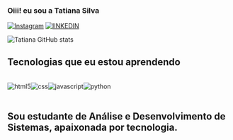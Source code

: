  ###  Oiii! eu sou a Tatiana Silva

[![Instagram](https://img.shields.io/badge/Instagram-E4405F?style=for-the-badge&logo=instagram&logoColor=white)](https://instagram.com/tatianasn_)
[![lINKEDIN](https://img.shields.io/badge/LinkedIn-0077B5?style=for-the-badge&logo=linkedin&logoColor=white)](https://www.linkedin.com/in/tatiana-siilva)

![Tatiana GitHub stats](https://github-readme-stats.vercel.app/api?username=tatianadasilva&show_icons=true&theme=dracula)

## Tecnologias que eu estou aprendendo

<div style="display: inline_block"><br/><img align="center"alt="html5" src="https://img.shields.io/badge/HTML5-E34F26?style=for-the-badge&logo=html5&logoColor=white"/><img align="center" alt="css" src="https://img.shields.io/badge/CSS3-1572B6?style=for-the-badgelogo=css3&logoColor=white"/><img align="center" alt="javascript" src="https://img.shields.io/badge/JavaScript-F7DF1E?style=for-the-badge&logo=javascript&logoColor=black"/><img align="center" alt="python" src="https://img.shields.io/badge/Python-14354C?style=for-the-badge&logo=python&logoColor=white"/></div><br>

## Sou estudante de Análise e Desenvolvimento de Sistemas, apaixonada por tecnologia.
